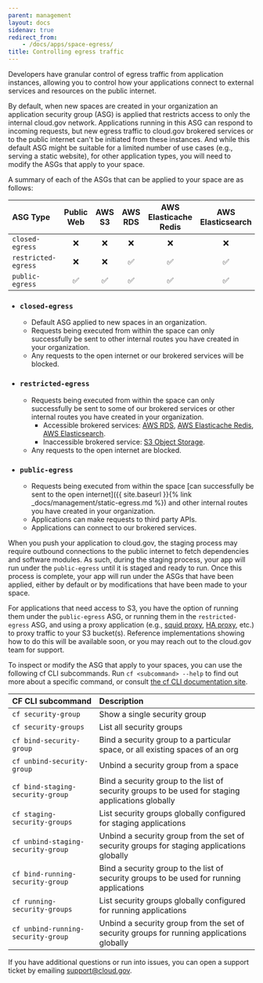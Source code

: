 ```yaml
---
parent: management
layout: docs
sidenav: true
redirect_from: 
    - /docs/apps/space-egress/
title: Controlling egress traffic
---
```


Developers have granular control of egress traffic from application instances, allowing you to control how your applications connect to external services and resources on the public internet.

By default, when new spaces are created in your organization an application security group (ASG) is applied that restricts access to only the internal cloud.gov network. Applications running in this ASG can respond to incoming requests, but new egress traffic to cloud.gov brokered services or to the public internet can't be initiated from these instances. And while this default ASG might be suitable for a limited number of use cases (e.g., serving a static website), for other application types, you will need to modify the ASGs that apply to your space.

A summary of each of the ASGs that can be applied to your space are as follows:

| ASG Type | Public Web | AWS S3 | AWS RDS | AWS Elasticache Redis | AWS Elasticsearch | Internal Routes |
| :-------- |  :-:  | :--: | :-------: | :---------------------: | :-----------------: | :---------------: |
| `closed-egress`     | ❌ | ❌ | ❌ | ❌ | ❌ | ✅ |
| `restricted-egress` | ❌  | ❌ | ✅ | ✅ | ✅ | ✅ |
| `public-egress`     | ✅  | ✅ | ✅ | ✅ | ✅ | ✅ | 


- ### `closed-egress`
  - Default ASG applied to new spaces in an organization.
  - Requests being executed from within the space can only successfully be sent to other internal routes you have created in your organization.
  - Any requests to the open internet or our brokered services will be blocked.

- ### `restricted-egress`
  - Requests being executed from within the space can only successfully be sent to some of our brokered services or other internal routes you have created in your organization.
    - Accessible brokered services: [AWS RDS](https://cloud.gov/docs/services/relational-database/), [AWS Elasticache Redis](https://cloud.gov/docs/services/aws-elasticache/), [AWS Elasticsearch](https://cloud.gov/docs/services/aws-elasticsearch/).
    - Inaccessible brokered service: [S3 Object Storage](https://cloud.gov/docs/services/s3/).
  - Any requests to the open internet are blocked.

- ### `public-egress`
  - Requests being executed from within the space [can successfully be sent to the open internet]({{ site.baseurl }}{% link _docs/management/static-egress.md %}) and other internal routes you have created in your organization.
  - Applications can make requests to third party APIs.
  - Applications can connect to our brokered services.

When you push your application to cloud.gov, the staging process may require outbound connections to the public internet to fetch dependencies and software modules. As such, during the staging process, your app will run under the `public-egress` until it is staged and ready to run. Once this process is complete, your app will run under the ASGs that have been applied, either by default or by modifications that have been made to your space.

For applications that need access to S3, you have the option of running them under the `public-egress` ASG, or running them in the `restricted-egress` ASG, and using a proxy application (e.g., [squid proxy](http://www.squid-cache.org/), [HA proxy](http://www.haproxy.org/), etc.) to proxy traffic to your S3 bucket(s). Reference implementations showing how to do this will be available soon, or you may reach out to the cloud.gov team for support.

To inspect or modify the ASG that apply to your spaces, you can use the following cf CLI subcommands. Run `cf <subcommand> --help` to find out more about a specific command, or consult [the cf CLI documentation site](https://cli.cloudfoundry.org/en-US/v6/).

| CF CLI subcommand | Description | 
| :- | :- |
| `cf security-group`                         | Show a single security group |
| `cf security-groups`                        | List all security groups |
| `cf bind-security-group`                    | Bind a security group to a particular space, or all existing spaces of an org |
| `cf unbind-security-group`                 | Unbind a security group from a space |
| `cf bind-staging-security-group`            | Bind a security group to the list of security groups to be used for staging applications globally |
| `cf staging-security-groups`                | List security groups globally configured for staging applications |
| `cf unbind-staging-security-group`          | Unbind a security group from the set of security groups for staging applications globally |
| `cf bind-running-security-group`            | Bind a security group to the list of security groups to be used for running applications |
| `cf running-security-groups`                | List security groups globally configured for running applications |
| `cf unbind-running-security-group`          | Unbind a security group from the set of security groups for running applications globally |

If you have additional questions or run into issues, you can open a support ticket by emailing [support@cloud.gov](mailto:support@cloud.gov).